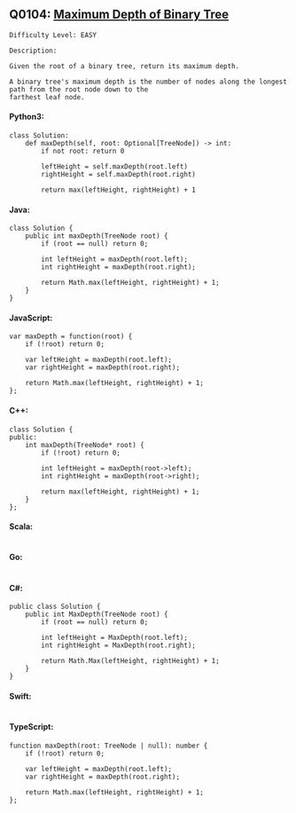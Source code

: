 ## Q0104: [Maximum Depth of Binary Tree](https://leetcode.com/problems/maximum-depth-of-binary-tree/)

```
Difficulty Level: EASY
```

```
Description:

Given the root of a binary tree, return its maximum depth.

A binary tree's maximum depth is the number of nodes along the longest path from the root node down to the
farthest leaf node.
```

#### Python3:

```
class Solution:
    def maxDepth(self, root: Optional[TreeNode]) -> int:
        if not root: return 0

        leftHeight = self.maxDepth(root.left)
        rightHeight = self.maxDepth(root.right)

        return max(leftHeight, rightHeight) + 1
```

#### Java:

```
class Solution {
    public int maxDepth(TreeNode root) {
        if (root == null) return 0;

        int leftHeight = maxDepth(root.left);
        int rightHeight = maxDepth(root.right);

        return Math.max(leftHeight, rightHeight) + 1;
    }
}
```

#### JavaScript:

```
var maxDepth = function(root) {
    if (!root) return 0;

    var leftHeight = maxDepth(root.left);
    var rightHeight = maxDepth(root.right);

    return Math.max(leftHeight, rightHeight) + 1;
};
```

#### C++:

```
class Solution {
public:
    int maxDepth(TreeNode* root) {
        if (!root) return 0;

        int leftHeight = maxDepth(root->left);
        int rightHeight = maxDepth(root->right);

        return max(leftHeight, rightHeight) + 1;
    }
};
```

#### Scala:

```

```

#### Go:

```

```

#### C#:

```
public class Solution {
    public int MaxDepth(TreeNode root) {
        if (root == null) return 0;

        int leftHeight = MaxDepth(root.left);
        int rightHeight = MaxDepth(root.right);

        return Math.Max(leftHeight, rightHeight) + 1;
    }
}
```

#### Swift:

```

```

#### TypeScript:

```
function maxDepth(root: TreeNode | null): number {
    if (!root) return 0;

    var leftHeight = maxDepth(root.left);
    var rightHeight = maxDepth(root.right);

    return Math.max(leftHeight, rightHeight) + 1;
};
```